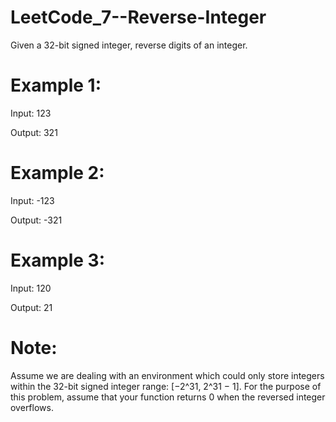 # LeetCode_7--Reverse-Integer

Given a 32-bit signed integer, reverse digits of an integer.

# Example 1:
Input: 123 

Output: 321

# Example 2:
Input: -123 

Output: -321

# Example 3:
Input: 120 

Output: 21

# Note:
Assume we are dealing with an environment which could only store integers within the 32-bit signed integer range: [−2^31,  2^31 − 1]. For the purpose of this problem, assume that your function returns 0 when the reversed integer overflows.
